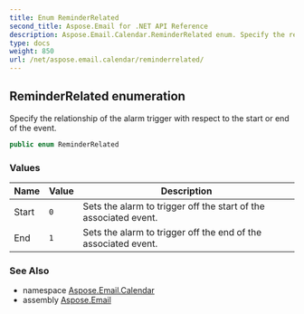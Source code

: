 ```yaml
---
title: Enum ReminderRelated
second_title: Aspose.Email for .NET API Reference
description: Aspose.Email.Calendar.ReminderRelated enum. Specify the relationship of the alarm trigger with respect to the start or end of the event
type: docs
weight: 850
url: /net/aspose.email.calendar/reminderrelated/
---
```

## ReminderRelated enumeration

Specify the relationship of the alarm trigger with respect to the start or end of the event.

```csharp
public enum ReminderRelated
```

### Values

| Name | Value | Description |
| --- | --- | --- |
| Start | `0` | Sets the alarm to trigger off the start of the associated event. |
| End | `1` | Sets the alarm to trigger off the end of the associated event. |

### See Also

* namespace [Aspose.Email.Calendar](../../aspose.email.calendar/)
* assembly [Aspose.Email](../../)


